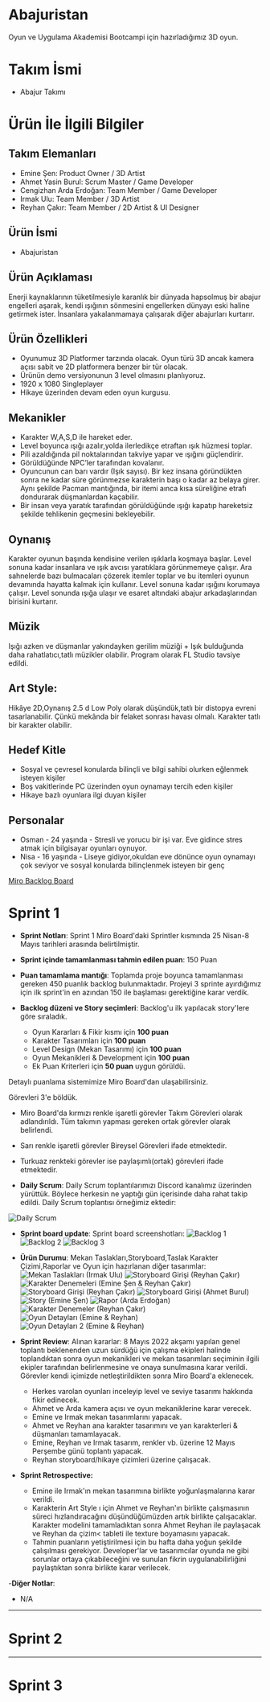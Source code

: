 # Abajuristan
Oyun ve Uygulama Akademisi Bootcampi için hazırladığımız 3D oyun.

# Takım İsmi 

- Abajur Takımı

# Ürün İle İlgili Bilgiler

## Takım Elemanları

- Emine Şen: Product Owner / 3D Artist
- Ahmet Yasin Burul: Scrum Master / Game Developer
- Cengizhan Arda Erdoğan: Team Member / Game Developer
- Irmak Ulu: Team Member / 3D Artist
- Reyhan Çakır: Team Member / 2D Artist & UI Designer

## Ürün İsmi

- Abajuristan

## Ürün Açıklaması

Enerji kaynaklarının tüketilmesiyle karanlık bir dünyada hapsolmuş bir abajur engelleri aşarak, kendi ışığının sönmesini engellerken dünyayı eski haline getirmek ister. İnsanlara yakalanmamaya çalışarak diğer abajurları kurtarır.

## Ürün Özellikleri

- Oyunumuz 3D Platformer tarzında olacak. Oyun türü 3D ancak kamera açısı sabit ve 2D platformera benzer bir tür olacak.
- Ürünün demo versiyonunun 3 level olmasını planlıyoruz.
- 1920 x 1080 Singleplayer
- Hikaye üzerinden devam eden oyun kurgusu.

## Mekanikler

- Karakter W,A,S,D ile hareket eder.
- Level boyunca ışığı azalır,yolda ilerledikçe etraftan ışık hüzmesi toplar.
- Pili azaldığında pil noktalarından takviye yapar ve ışığını güçlendirir.
- Görüldüğünde NPC’ler tarafından kovalanır.
- Oyuncunun can barı vardır (Işık sayısı). Bir kez insana göründükten sonra ne kadar süre görünmezse karakterin başı o kadar az belaya girer. Aynı şekilde Pacman mantığında, bir itemi aınca kısa süreliğine etrafı dondurarak düşmanlardan kaçabilir.
- Bir insan veya yaratık tarafından görüldüğünde ışığı kapatıp hareketsiz şekilde tehlikenin geçmesini bekleyebilir.

## Oynanış
Karakter oyunun başında kendisine verilen ışıklarla koşmaya başlar. Level sonuna kadar insanlara ve ışık avcısı yaratıklara görünmemeye çalışır. Ara sahnelerde bazı bulmacaları çözerek itemler toplar ve bu itemleri oyunun devamında hayatta kalmak için kullanır. Level sonuna kadar ışığını korumaya çalışır. Level sonunda ışığa ulaşır ve esaret altındaki abajur arkadaşlarından birisini kurtarır.

## Müzik 
Işığı azken ve düşmanlar yakındayken gerilim müziği + Işık bulduğunda daha rahatlatıcı,tatlı müzikler olabilir. Program olarak FL Studio tavsiye edildi.

## Art Style: 
Hikâye 2D,Oynanış 2.5 d Low Poly olarak düşündük,tatlı bir distopya evreni tasarlanabilir. Çünkü mekânda bir felaket sonrası havası olmalı. Karakter tatlı bir karakter olabilir.


## Hedef Kitle

- Sosyal ve çevresel konularda bilinçli ve bilgi sahibi olurken eğlenmek isteyen kişiler
- Boş vakitlerinde PC üzerinden oyun oynamayı tercih eden kişiler
- Hikaye bazlı oyunlara ilgi duyan kişiler

## Personalar

- Osman - 24 yaşında - Stresli ve yorucu bir işi var. Eve gidince stres atmak için bilgisayar oyunları oynuyor.
- Nisa - 16 yaşında - Liseye gidiyor,okuldan eve dönünce oyun oynamayı çok seviyor ve sosyal konularda bilinçlenmek isteyen bir genç

[Miro Backlog Board](https://miro.com/app/board/uXjVO8O1kWc=/)

# Sprint 1

- **Sprint Notları**: Sprint 1 Miro Board'daki Sprintler kısmında 25 Nisan-8 Mayıs tarihleri arasında belirtilmiştir.

- **Sprint içinde tamamlanması tahmin edilen puan**: 150 Puan

- **Puan tamamlama mantığı**: Toplamda proje boyunca tamamlanması gereken 450 puanlık backlog bulunmaktadır. Projeyi 3 sprinte ayırdığımız için ilk sprint'in en azından 150 ile başlaması gerektiğine karar verdik.

- **Backlog düzeni ve Story seçimleri**: Backlog'u ilk yapılacak story'lere göre sıraladık.
  - Oyun Kararları & Fikir kısmı için **100 puan**
  - Karakter Tasarımları için **100 puan**
  - Level Design (Mekan Tasarımı) için **100 puan**
  - Oyun Mekanikleri & Development için **100 puan**
  - Ek Puan Kriterleri için **50 puan** uygun görüldü.

Detaylı puanlama sistemimize Miro Board'dan ulaşabilirsiniz.

Görevleri 3'e böldük. 
  - Miro Board'da kırmızı renkle işaretli görevler Takım Görevleri olarak adlandırıldı. Tüm takımın yapması gereken ortak görevler olarak belirlendi.
  - Sarı renkle işaretli görevler Bireysel Görevleri ifade etmektedir.
  - Turkuaz renkteki görevler ise paylaşımlı(ortak) görevleri ifade etmektedir.

- **Daily Scrum**: Daily Scrum toplantılarımızı Discord kanalımız üzerinden yürüttük. Böylece herkesin ne yaptığı gün içerisinde daha rahat takip edildi. Daily Scrum toplantısı örneğimiz ektedir: 

![Daily Scrum](https://github.com/Bootcamp-Team-17/Abajuristan/blob/main/images/daily_scrum.png)

- **Sprint board update**: Sprint board screenshotları: 
![Backlog 1](https://github.com/Bootcamp-Team-17/Abajuristan/blob/main/images/backlog_1.jpg) 
![Backlog 2](https://github.com/Bootcamp-Team-17/Abajuristan/blob/main/images/backlog2.jpg) 
![Backlog 3](https://github.com/Bootcamp-Team-17/Abajuristan/blob/main/images/backlog3.jpg)

- **Ürün Durumu**: Mekan Taslakları,Storyboard,Taslak Karakter Çizimi,Raporlar ve Oyun için hazırlanan diğer tasarımlar:
  ![Mekan Taslakları (Irmak Ulu)](https://github.com/Bootcamp-Team-17/Abajuristan/blob/main/images/mekan_taslaklar%C4%B1.jpg)
  ![Storyboard Girişi (Reyhan Çakır)](https://github.com/Bootcamp-Team-17/Abajuristan/blob/main/images/storyboard.png)
  ![Karakter Denemeleri (Emine Şen & Reyhan Çakır)](https://github.com/Bootcamp-Team-17/Abajuristan/blob/main/images/denemeler.jpg)
  ![Storyboard Girişi (Reyhan Çakır)](https://github.com/Bootcamp-Team-17/Abajuristan/blob/main/images/storyboard-01.jpg)
  ![Storyboard Girişi (Ahmet Burul)](https://github.com/Bootcamp-Team-17/Abajuristan/blob/main/images/abajur_mesh.png)
  ![Story (Emine Şen)](https://github.com/Bootcamp-Team-17/Abajuristan/blob/main/images/Emine_%C5%9Een_Story.jpg)
  ![Rapor (Arda Erdoğan)](https://github.com/Bootcamp-Team-17/Abajuristan/blob/main/images/Arda_Rapor.png)
  ![Karakter Denemeler (Reyhan Çakır)](https://github.com/Bootcamp-Team-17/Abajuristan/blob/main/images/denemeler.JPG)
  ![Oyun Detayları (Emine & Reyhan)](https://github.com/Bootcamp-Team-17/Abajuristan/blob/main/images/denemeler.JPG)
  ![Oyun Detayları 2 (Emine & Reyhan)](https://github.com/Bootcamp-Team-17/Abajuristan/blob/main/images/denemeler.JPG)

- **Sprint Review**: 
Alınan kararlar: 8 Mayıs 2022 akşamı yapılan genel toplantı beklenenden uzun sürdüğü için çalışma ekipleri halinde toplandıktan sonra oyun mekanikleri ve mekan tasarımları seçiminin ilgili ekipler tarafından belirlenmesine ve onaya sunulmasına karar verildi.
Görevler kendi içimizde netleştirildikten sonra Miro Board'a eklenecek.
  - Herkes varolan oyunları inceleyip level ve seviye tasarımı hakkında fikir edinecek.
  - Ahmet ve Arda kamera açısı ve oyun mekaniklerine karar verecek.
  - Emine ve Irmak mekan tasarımlarını yapacak.
  - Ahmet ve Reyhan ana karakter tasarımını ve yan karakterleri & düşmanları tamamlayacak.
  - Emine, Reyhan ve Irmak tasarım, renkler vb. üzerine 12 Mayıs Perşembe günü toplantı yapacak.
  - Reyhan storyboard/hikaye çizimleri üzerine çalışacak.

- **Sprint Retrospective:**
  - Emine ile Irmak'ın mekan tasarımına birlikte yoğunlaşmalarına karar verildi.
  - Karakterin Art Style ı için Ahmet ve Reyhan'ın birlikte çalışmasının süreci hızlandıracağını düşündüğümüzden artık birlikte çalışacaklar. Karakter modelini tamamladıktan sonra Ahmet Reyhan ile paylaşacak ve Reyhan da çizim< tableti ile texture boyamasını yapacak.
  - Tahmin puanların yetiştirilmesi için bu hafta daha yoğun şekilde çalışılması gerekiyor. Developer'lar ve tasarımcılar oyunda ne gibi sorunlar ortaya çıkabileceğini ve sunulan fikrin uygulanabilirliğini paylaştıktan sonra birlikte karar verilecek. 

-**Diğer Notlar**:
- N/A

---

# Sprint 2


---

# Sprint 3
